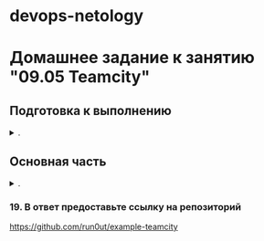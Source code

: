 devops-netology
===============

# Домашнее задание к занятию "09.05 Teamcity"

</details>  

## Подготовка к выполнению

<details><summary>.</summary>

1. В Ya.Cloud создайте новый инстанс (4CPU4RAM) на основе образа `jetbrains/teamcity-server`
2. Дождитесь запуска teamcity, выполните первоначальную настройку
3. Создайте ещё один инстанс(2CPU4RAM) на основе образа `jetbrains/teamcity-agent`. Пропишите к нему переменную окружения `SERVER_URL: "http://<teamcity_url>:8111"`
4. Авторизуйте агент
5. Сделайте fork [репозитория](https://github.com/aragastmatb/example-teamcity)

</details>  

## Основная часть

<details><summary>.</summary>

1. Создайте новый проект в teamcity на основе fork
2. Сделайте autodetect конфигурации

    ![Autodetect конфигурации](media/95-2-autodetect.png)

3. Сохраните необходимые шаги, запустите первую сборку master'a

    ![Первая сборка](media/95-3-first_build.png)

4. Поменяйте условия сборки: если сборка по ветке `master`, то должен происходит `mvn clean deploy`, иначе `mvn clean test`
    
    ![Разное поведение для ветки master и остальных](media/95-4-deploy_for_master_otherwise_test.png)
    
5. Для deploy будет необходимо загрузить [settings.xml](./teamcity/settings.xml) в набор конфигураций maven у teamcity, предварительно записав туда креды для подключения к nexus

    ![Добавлен settings.xml](media/95-5-settings_xml.png)

6. В pom.xml необходимо поменять ссылки на репозиторий и nexus

    https://github.com/run0ut/example-teamcity/commit/c43ebfaab15628a8e645e521ce685a0b8e31b2fd
    ```diff
    commit c43ebfaab15628a8e645e521ce685a0b8e31b2fd (origin/master, origin/HEAD, master)
    Author: Sergey Shadurskiy <s.shadurskiy@gmail.com>
    Date:   Tue Mar 29 16:51:40 2022 +0500

        fixed nexus link

    diff --git a/pom.xml b/pom.xml
    index 47bd4c1..01c5399 100644
    --- a/pom.xml
    +++ b/pom.xml
    @@ -15,7 +15,7 @@
            <distributionManagement>
                    <repository>
                                    <id>nexus</id>
    -                               <url>http://51.250.44.27:8081/repository/maven-releases</url>
    +                               <url>http://51.250.69.238:8081/repository/maven-releases</url>
                    </repository>
            </distributionManagement>
            <dependencies>
    ```

7. Запустите сборку по master, убедитесь что всё прошло успешно, артефакт появился в nexus

    - [Лог сборки](media/Netology95_Build_4.log)
    - Билд в Нексусе
    ![Билд выгружен в nexus](media/95-7-nexus.png)

8. Мигрируйте `build configuration` в репозиторий

    - <details><summary>Скриншот</summary>

        ![Конфигурация синхронизируется в репозиторий](media/95-8-build_configuration.png)

        </details>

9. Создайте отдельную ветку `feature/add_reply` в репозитории
    ```bash
    17:52:46 ~ sergey@Netangels-CSVM:~/git/example-teamcity (master=)
    $ git checkout -b feature/add_reply
    Switched to a new branch 'feature/add_reply'
    17:52:52 ~ sergey@Netangels-CSVM:~/git/example-teamcity (feature/add_reply)
    ```
10. Напишите новый метод для класса Welcomer: метод должен возвращать произвольную реплику, содержащую слово `hunter`
    ```java
        public String sayHunter() {
            return "Gretel, the famous witch hunter.";
        }
    ```
11. Дополните тест для нового метода на поиск слова `hunter` в новой реплике
```java
	@Test
	public void netologySaysHunter() {
		assertThat(welcomer.sayStatus(), containsString("status"));
	}
```
12. Сделайте push всех изменений в новую ветку в репозиторий
    https://github.com/run0ut/example-teamcity/commit/3d2641d9a743b5bfe4950e4bf8001b4e3c9d5e13
    ```diff
    commit 3d2641d9a743b5bfe4950e4bf8001b4e3c9d5e13 (HEAD -> feature/add_reply, origin/feature/add_reply)
    Author: Sergey Shadurskiy <s.shadurskiy@gmail.com>
    Date:   Tue Mar 29 18:35:12 2022 +0500

        Netology task

    diff --git a/src/main/java/plaindoll/Welcomer.java b/src/main/java/plaindoll/Welcomer.java
    index d8849fc..4a7d96f 100644
    --- a/src/main/java/plaindoll/Welcomer.java
    +++ b/src/main/java/plaindoll/Welcomer.java
    @@ -10,4 +10,7 @@ public class Welcomer{
            public String sayStatus() {
                    return "Hello! My status is Good";
            }
    +       public String sayHunter() {
    +               return "Gretel, the famous witch hunter.";
    +       }
    }
    diff --git a/src/test/java/plaindoll/WelcomerTest.java b/src/test/java/plaindoll/WelcomerTest.java
    index c2d2c3d..513426f 100644
    --- a/src/test/java/plaindoll/WelcomerTest.java
    +++ b/src/test/java/plaindoll/WelcomerTest.java
    @@ -26,4 +26,8 @@ public class WelcomerTest {
            public void welcomerSaysStatus() {
                    assertThat(welcomer.sayStatus(), containsString("status"));
            }
    +       @Test
    +       public void netologySaysHunter() {
    +               assertThat(welcomer.sayStatus(), containsString("status"));
    +       }
    }
    \ No newline at end of file
    ```
13. Убедитесь что сборка самостоятельно запустилась, тесты прошли успешно

    Сломалась сборка ветки `master`, т.к. релиз `0.2.6` уже был выложен. Я удалил релиз и запустил тест ветки вручную. После сделал скриншот.

    - Скриншот со сборками обеих веток

        ![Автосборка после изменения кода](media/95-13-fixed_code_builds.png)

    - Скриншот билда мастера, видно что тригер - гит

        ![Скриншот сборки мастера, запущенной по комиту в гит](media/95-13-fixed_code_master.png)


14. Внесите изменения из произвольной ветки `feature/add_reply` в `master` через `Merge`

    ![Мердж на гитхабе](media/95-14-merge.png)

15. Убедитесь, что нет собранного артефакта в сборке по ветке `master`
16. Настройте конфигурацию так, чтобы она собирала `.jar` в артефакты сборки

    ![Настройка Artefact Paths](media/95-16-artefact_paths.png)

17. Проведите повторную сборку мастера, убедитесь, что сбора прошла успешно и артефакты собраны
    - Итог сборки мастера, запущенной вручную
        ![Итог сборки мастера, запущенной вручную](media/95-17-master_run.png)
    - Артефакты этой сборки
        ![Артефакты этой сборки](media/95-17-artefacts.png)
18. Проверьте, что конфигурация в репозитории содержит все настройки конфигурации из teamcity

    - Коммит https://github.com/run0ut/example-teamcity/commit/1ff4ce0ce61993705f567c813de4f8f1eb918b32
    - Скриншот дифа
        ![Скриншот дифа](media/95-18-teamsitty_settings_autocommit.png)

19. В ответ предоставьте ссылку на репозиторий

https://github.com/run0ut/example-teamcity

</details>

### 19. В ответ предоставьте ссылку на репозиторий

https://github.com/run0ut/example-teamcity